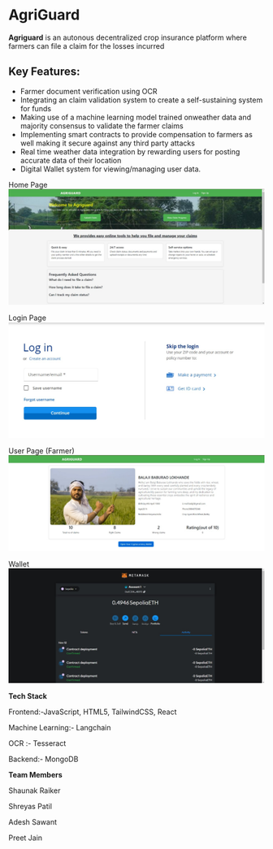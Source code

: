 # AgriGuard
**Agriguard** is an autonous decentralized crop insurance platform where farmers can file a claim for the losses incurred

## Key Features:
- Farmer document verification using OCR
- Integrating an  claim validation system to  create a self-sustaining system for funds 
- Making use of a machine learning model trained onweather data and majority consensus to validate the farmer claims
- Implementing smart contracts to provide compensation to farmers as well making it secure against any third party attacks
- Real time weather data integration by rewarding users for posting accurate data of their location
- Digital Wallet system for viewing/managing user data.

Home Page
![Home Page](./Assets/WhatsApp%20Image%202024-03-20%20at%2021.29.18.jpeg)

Login Page
![Login Page](./Assets/WhatsApp%20Image%202024-03-20%20at%2021.22.10.jpeg)

User Page (Farmer)
![Farmer Page](./Assets/WhatsApp%20Image%202024-03-20%20at%2022.20.21.jpeg)

Wallet
![Wallet](./Assets/WhatsApp%20Image%202024-03-20%20at%2022.20.10.jpeg)



**Tech Stack**

Frontend:-JavaScript, HTML5, TailwindCSS, React

Machine Learning:- Langchain

OCR :- Tesseract

Backend:- MongoDB

**Team Members**

Shaunak Raiker

Shreyas Patil

Adesh Sawant

Preet Jain